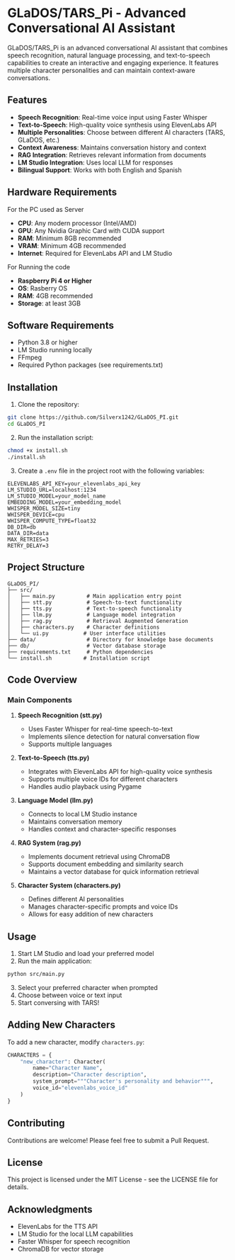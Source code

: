 # GLaDOS/TARS_Pi - Advanced Conversational AI Assistant

GLaDOS/TARS_Pi is an advanced conversational AI assistant that combines speech recognition, natural language processing, and text-to-speech capabilities to create an interactive and engaging experience. It features multiple character personalities and can maintain context-aware conversations.

## Features

- **Speech Recognition**: Real-time voice input using Faster Whisper
- **Text-to-Speech**: High-quality voice synthesis using ElevenLabs API
- **Multiple Personalities**: Choose between different AI characters (TARS, GLaDOS, etc.)
- **Context Awareness**: Maintains conversation history and context
- **RAG Integration**: Retrieves relevant information from documents
- **LM Studio Integration**: Uses local LLM for responses
- **Bilingual Support**: Works with both English and Spanish

## Hardware Requirements
For the PC used as Server
- **CPU**: Any modern processor (Intel/AMD)
- **GPU**: Any Nvidia Graphic Card with CUDA support 
- **RAM**: Minimum 8GB recommended
- **VRAM**: Minimum 4GB recommended 
- **Internet**: Required for ElevenLabs API and LM Studio
  
For Running the code
- **Raspberry Pi 4 or Higher**  
- **OS**: Rasberry OS
- **RAM**: 4GB recommended
- **Storage**: at least 3GB
## Software Requirements

- Python 3.8 or higher
- LM Studio running locally
- FFmpeg
- Required Python packages (see requirements.txt)

## Installation

1. Clone the repository:
```bash
git clone https://github.com/Silverx1242/GLaDOS_PI.git
cd GLaDOS_PI
```

2. Run the installation script:
```bash
chmod +x install.sh
./install.sh
```

3. Create a `.env` file in the project root with the following variables:
```env
ELEVENLABS_API_KEY=your_elevenlabs_api_key
LM_STUDIO_URL=localhost:1234
LM_STUDIO_MODEL=your_model_name
EMBEDDING_MODEL=your_embedding_model
WHISPER_MODEL_SIZE=tiny
WHISPER_DEVICE=cpu
WHISPER_COMPUTE_TYPE=float32
DB_DIR=db
DATA_DIR=data
MAX_RETRIES=3
RETRY_DELAY=3
```

## Project Structure

```
GLaDOS_PI/
├── src/
│   ├── main.py          # Main application entry point
│   ├── stt.py           # Speech-to-text functionality
│   ├── tts.py           # Text-to-speech functionality
│   ├── llm.py           # Language model integration
│   ├── rag.py           # Retrieval Augmented Generation
│   ├── characters.py    # Character definitions
│   └── ui.py           # User interface utilities
├── data/                # Directory for knowledge base documents
├── db/                  # Vector database storage
├── requirements.txt     # Python dependencies
└── install.sh          # Installation script
```

## Code Overview

### Main Components

1. **Speech Recognition (stt.py)**
   - Uses Faster Whisper for real-time speech-to-text
   - Implements silence detection for natural conversation flow
   - Supports multiple languages

2. **Text-to-Speech (tts.py)**
   - Integrates with ElevenLabs API for high-quality voice synthesis
   - Supports multiple voice IDs for different characters
   - Handles audio playback using Pygame

3. **Language Model (llm.py)**
   - Connects to local LM Studio instance
   - Maintains conversation memory
   - Handles context and character-specific responses

4. **RAG System (rag.py)**
   - Implements document retrieval using ChromaDB
   - Supports document embedding and similarity search
   - Maintains a vector database for quick information retrieval

5. **Character System (characters.py)**
   - Defines different AI personalities
   - Manages character-specific prompts and voice IDs
   - Allows for easy addition of new characters

## Usage

1. Start LM Studio and load your preferred model
2. Run the main application:
```bash
python src/main.py
```

3. Select your preferred character when prompted
4. Choose between voice or text input
5. Start conversing with TARS!

## Adding New Characters

To add a new character, modify `characters.py`:

```python
CHARACTERS = {
    "new_character": Character(
        name="Character Name",
        description="Character description",
        system_prompt="""Character's personality and behavior""",
        voice_id="elevenlabs_voice_id"
    )
}
```

## Contributing

Contributions are welcome! Please feel free to submit a Pull Request.

## License

This project is licensed under the MIT License - see the LICENSE file for details.

## Acknowledgments

- ElevenLabs for the TTS API
- LM Studio for the local LLM capabilities
- Faster Whisper for speech recognition
- ChromaDB for vector storage 
